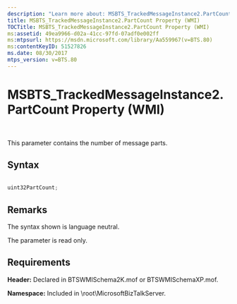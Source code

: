 ```yaml
---
description: "Learn more about: MSBTS_TrackedMessageInstance2.PartCount Property (WMI)"
title: MSBTS_TrackedMessageInstance2.PartCount Property (WMI)
TOCTitle: MSBTS_TrackedMessageInstance2.PartCount Property (WMI)
ms:assetid: 49ea9966-d02a-41cc-97fd-07adf0e002ff
ms:mtpsurl: https://msdn.microsoft.com/library/Aa559967(v=BTS.80)
ms:contentKeyID: 51527826
ms.date: 08/30/2017
mtps_version: v=BTS.80
---
```


# MSBTS\_TrackedMessageInstance2.PartCount Property (WMI)

 

This parameter contains the number of message parts.

## Syntax

```C#
  
uint32PartCount;  
```

## Remarks

The syntax shown is language neutral.

The parameter is read only.

## Requirements

**Header:** Declared in BTSWMISchema2K.mof or BTSWMISchemaXP.mof.

**Namespace:** Included in \\root\\MicrosoftBizTalkServer.

